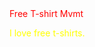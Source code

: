 <!DOCTYPE html>
<html>

<head>
<title> Free T Shirt Movement </title>
<style>
  p1 {
      color: red; 
      text-align: center;
}
  p2 {
    color: yellow;
    text-align: center
    }
 </style>
 </head>    
    
<body>
<p1> Free T-shirt Mvmt </p1>

<p2> I love free t-shirts. </p2>
</body>

</html>


